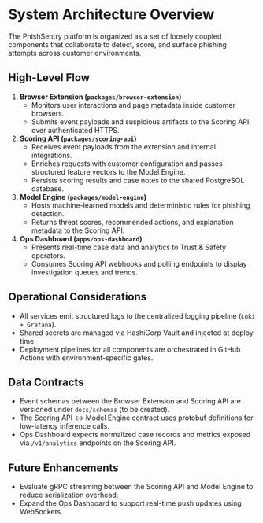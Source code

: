 # System Architecture Overview

The PhishSentry platform is organized as a set of loosely coupled components that collaborate to detect, score, and surface phishing attempts across customer environments.

## High-Level Flow
1. **Browser Extension (`packages/browser-extension`)**
   - Monitors user interactions and page metadata inside customer browsers.
   - Submits event payloads and suspicious artifacts to the Scoring API over authenticated HTTPS.
2. **Scoring API (`packages/scoring-api`)**
   - Receives event payloads from the extension and internal integrations.
   - Enriches requests with customer configuration and passes structured feature vectors to the Model Engine.
   - Persists scoring results and case notes to the shared PostgreSQL database.
3. **Model Engine (`packages/model-engine`)**
   - Hosts machine-learned models and deterministic rules for phishing detection.
   - Returns threat scores, recommended actions, and explanation metadata to the Scoring API.
4. **Ops Dashboard (`apps/ops-dashboard`)**
   - Presents real-time case data and analytics to Trust & Safety operators.
   - Consumes Scoring API webhooks and polling endpoints to display investigation queues and trends.

## Operational Considerations
- All services emit structured logs to the centralized logging pipeline (`Loki + Grafana`).
- Shared secrets are managed via HashiCorp Vault and injected at deploy time.
- Deployment pipelines for all components are orchestrated in GitHub Actions with environment-specific gates.

## Data Contracts
- Event schemas between the Browser Extension and Scoring API are versioned under `docs/schemas` (to be created).
- The Scoring API ↔ Model Engine contract uses protobuf definitions for low-latency inference calls.
- Ops Dashboard expects normalized case records and metrics exposed via `/v1/analytics` endpoints on the Scoring API.

## Future Enhancements
- Evaluate gRPC streaming between the Scoring API and Model Engine to reduce serialization overhead.
- Expand the Ops Dashboard to support real-time push updates using WebSockets.
